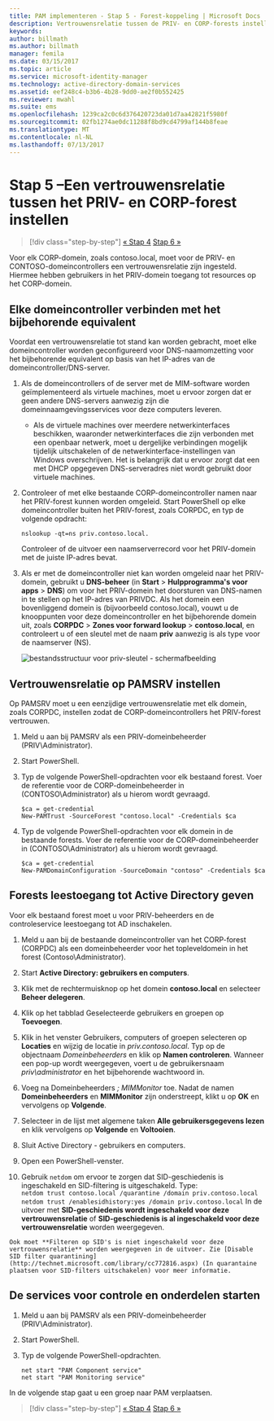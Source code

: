 ```yaml
---
title: PAM implementeren - Stap 5 - Forest-koppeling | Microsoft Docs
description: Vertrouwensrelatie tussen de PRIV- en CORP-forests instellen zodat bevoegde gebruikers in PRIV nog steeds toegang hebben tot resources in CORP.
keywords: 
author: billmath
ms.author: billmath
manager: femila
ms.date: 03/15/2017
ms.topic: article
ms.service: microsoft-identity-manager
ms.technology: active-directory-domain-services
ms.assetid: eef248c4-b3b6-4b28-9dd0-ae2f0b552425
ms.reviewer: mwahl
ms.suite: ems
ms.openlocfilehash: 1239ca2c0c6d376420723da01d7aa42821f5980f
ms.sourcegitcommit: 02fb1274ae0dc11288f8bd9cd4799af144b8feae
ms.translationtype: MT
ms.contentlocale: nl-NL
ms.lasthandoff: 07/13/2017
---
```

# <a name="step-5--establish-trust-between-priv-and-corp-forests"></a>Stap 5 –Een vertrouwensrelatie tussen het PRIV- en CORP-forest instellen

>[!div class="step-by-step"]
[« Stap 4](step-4-install-mim-components-on-pam-server.md)
[Stap 6 »](step-6-transition-group-to-pam.md)


Voor elk CORP-domein, zoals contoso.local, moet voor de PRIV- en CONTOSO-domeincontrollers een vertrouwensrelatie zijn ingesteld. Hiermee hebben gebruikers in het PRIV-domein toegang tot resources op het CORP-domein.

## <a name="connect-each-domain-controller-to-its-counterpart"></a>Elke domeincontroller verbinden met het bijbehorende equivalent

Voordat een vertrouwensrelatie tot stand kan worden gebracht, moet elke domeincontroller worden geconfigureerd voor DNS-naamomzetting voor het bijbehorende equivalent op basis van het IP-adres van de domeincontroller/DNS-server.

1.  Als de domeincontrollers of de server met de MIM-software worden geïmplementeerd als virtuele machines, moet u ervoor zorgen dat er geen andere DNS-servers aanwezig zijn die domeinnaamgevingsservices voor deze computers leveren.
    - Als de virtuele machines over meerdere netwerkinterfaces beschikken, waaronder netwerkinterfaces die zijn verbonden met een openbaar netwerk, moet u dergelijke verbindingen mogelijk tijdelijk uitschakelen of de netwerkinterface-instellingen van Windows overschrijven. Het is belangrijk dat u ervoor zorgt dat een met DHCP opgegeven DNS-serveradres niet wordt gebruikt door virtuele machines.

2.  Controleer of met elke bestaande CORP-domeincontroller namen naar het PRIV-forest kunnen worden omgeleid. Start PowerShell op elke domeincontroller buiten het PRIV-forest, zoals CORPDC, en typ de volgende opdracht:

    ```
    nslookup -qt=ns priv.contoso.local.
    ```
    Controleer of de uitvoer een naamserverrecord voor het PRIV-domein met de juiste IP-adres bevat.

3.  Als er met de domeincontroller niet kan worden omgeleid naar het PRIV-domein, gebruikt u **DNS-beheer** (in **Start** > **Hulpprogramma's voor apps** > **DNS**) om voor het PRIV-domein het doorsturen van DNS-namen in te stellen op het IP-adres van PRIVDC. Als het domein een bovenliggend domein is (bijvoorbeeld contoso.local), vouwt u de knooppunten voor deze domeincontroller en het bijbehorende domein uit, zoals **CORPDC** > **Zones voor forward lookup** > **contoso.local**, en controleert u of een sleutel met de naam **priv** aanwezig is als type voor de naamserver (NS).

    ![bestandsstructuur voor priv-sleutel - schermafbeelding](./media/PAM_GS_DNS_Manager.png)

## <a name="establish-trust-on-pamsrv"></a>Vertrouwensrelatie op PAMSRV instellen

Op PAMSRV moet u een eenzijdige vertrouwensrelatie met elk domein, zoals CORPDC, instellen zodat de CORP-domeincontrollers het PRIV-forest vertrouwen.

1. Meld u aan bij PAMSRV als een PRIV-domeinbeheerder (PRIV\Administrator).

2.  Start PowerShell.

3.  Typ de volgende PowerShell-opdrachten voor elk bestaand forest. Voer de referentie voor de CORP-domeinbeheerder in (CONTOSO\Administrator) als u hierom wordt gevraagd.

    ```
    $ca = get-credential
    New-PAMTrust -SourceForest "contoso.local" -Credentials $ca
    ```

4.  Typ de volgende PowerShell-opdrachten voor elk domein in de bestaande forests. Voer de referentie voor de CORP-domeinbeheerder in (CONTOSO\Administrator) als u hierom wordt gevraagd.

    ```
    $ca = get-credential
    New-PAMDomainConfiguration -SourceDomain "contoso" -Credentials $ca
    ```

## <a name="give-forests-read-access-to-active-directory"></a>Forests leestoegang tot Active Directory geven

Voor elk bestaand forest moet u voor PRIV-beheerders en de controleservice leestoegang tot AD inschakelen.

1.  Meld u aan bij de bestaande domeincontroller van het CORP-forest (CORPDC) als een domeinbeheerder voor het topleveldomein in het forest (Contoso\Administrator).  
2.  Start **Active Directory: gebruikers en computers**.  
3.  Klik met de rechtermuisknop op het domein **contoso.local** en selecteer **Beheer delegeren**.  
4.  Klik op het tabblad Geselecteerde gebruikers en groepen op **Toevoegen**.  
5.  Klik in het venster Gebruikers, computers of groepen selecteren op **Locaties** en wijzig de locatie in *priv.contoso.local*.  Typ op de objectnaam *Domeinbeheerders* en klik op **Namen controleren**. Wanneer een pop-up wordt weergegeven, voert u de gebruikersnaam *priv\administrator* en het bijbehorende wachtwoord in.  
6.  Voeg na Domeinbeheerders *; MIMMonitor* toe. Nadat de namen **Domeinbeheerders** en **MIMMonitor** zijn onderstreept, klikt u op **OK** en vervolgens op **Volgende**.  
7.  Selecteer in de lijst met algemene taken **Alle gebruikersgegevens lezen** en klik vervolgens op **Volgende** en **Voltooien**.  
8.  Sluit Active Directory - gebruikers en computers.

9.  Open een PowerShell-venster.  
10.  Gebruik `netdom` om ervoor te zorgen dat SID-geschiedenis is ingeschakeld en SID-filtering is uitgeschakeld. Type:  
    ```
    netdom trust contoso.local /quarantine /domain priv.contoso.local
    netdom trust /enablesidhistory:yes /domain priv.contoso.local
    ```
    In de uitvoer met **SID-geschiedenis wordt ingeschakeld voor deze vertrouwensrelatie** of **SID-geschiedenis is al ingeschakeld voor deze vertrouwensrelatie** worden weergegeven.

    Ook moet **Filteren op SID's is niet ingeschakeld voor deze vertrouwensrelatie** worden weergegeven in de uitvoer. Zie [Disable SID filter quarantining](http://technet.microsoft.com/library/cc772816.aspx) (In quarantaine plaatsen voor SID-filters uitschakelen) voor meer informatie.

## <a name="start-the-monitoring-and-component-services"></a>De services voor controle en onderdelen starten

1.  Meld u aan bij PAMSRV als een PRIV-domeinbeheerder (PRIV\Administrator).

2.  Start PowerShell.

3.  Typ de volgende PowerShell-opdrachten.

    ```
    net start "PAM Component service"
    net start "PAM Monitoring service"
    ```

In de volgende stap gaat u een groep naar PAM verplaatsen.

>[!div class="step-by-step"]
[« Stap 4](step-4-install-mim-components-on-pam-server.md)
[Stap 6 »](step-6-transition-group-to-pam.md)
